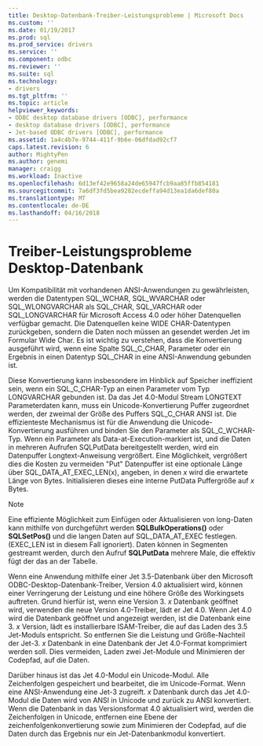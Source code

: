 ```yaml
---
title: Desktop-Datenbank-Treiber-Leistungsprobleme | Microsoft Docs
ms.custom: ''
ms.date: 01/19/2017
ms.prod: sql
ms.prod_service: drivers
ms.service: ''
ms.component: odbc
ms.reviewer: ''
ms.suite: sql
ms.technology:
- drivers
ms.tgt_pltfrm: ''
ms.topic: article
helpviewer_keywords:
- ODBC desktop database drivers [ODBC], performance
- desktop database drivers [ODBC], performance
- Jet-based ODBC drivers [ODBC], performance
ms.assetid: 1a4c4b7e-9744-411f-9b6e-06dfdad92cf7
caps.latest.revision: 6
author: MightyPen
ms.author: genemi
manager: craigg
ms.workload: Inactive
ms.openlocfilehash: 6d13ef42e9658a24de65947fcb9aa85ffb854181
ms.sourcegitcommit: 7a6df3fd5bea9282ecdeffa94d13ea1da6def80a
ms.translationtype: MT
ms.contentlocale: de-DE
ms.lasthandoff: 04/16/2018
---
```

# <a name="desktop-database-driver-performance-issues"></a>Treiber-Leistungsprobleme Desktop-Datenbank
Um Kompatibilität mit vorhandenen ANSI-Anwendungen zu gewährleisten, werden die Datentypen SQL_WCHAR, SQL_WVARCHAR oder SQL_WLONGVARCHAR als SQL_CHAR, SQL_VARCHAR oder SQL_LONGVARCHAR für Microsoft Access 4.0 oder höher Datenquellen verfügbar gemacht. Die Datenquellen keine WIDE CHAR-Datentypen zurückgeben, sondern die Daten noch müssen an gesendet werden Jet im Formular Wide Char. Es ist wichtig zu verstehen, dass die Konvertierung ausgeführt wird, wenn eine Spalte SQL_C_CHAR, Parameter oder ein Ergebnis in einen Datentyp SQL_CHAR in eine ANSI-Anwendung gebunden ist.  
  
 Diese Konvertierung kann insbesondere im Hinblick auf Speicher ineffizient sein, wenn ein SQL_C_CHAR-Typ an einen Parameter vom Typ LONGVARCHAR gebunden ist. Da das Jet 4.0-Modul Stream LONGTEXT Parameterdaten kann, muss ein Unicode-Konvertierung Puffer zugeordnet werden, der zweimal der Größe des Puffers SQL_C_CHAR ANSI ist. Die effizienteste Mechanismus ist für die Anwendung die Unicode-Konvertierung ausführen und binden Sie den Parameter als SQL_C_WCHAR-Typ. Wenn ein Parameter als Data-at-Execution-markiert ist, und die Daten in mehreren Aufrufen SQLPutData bereitgestellt werden, wird ein Datenpuffer Longtext-Anweisung vergrößert. Eine Möglichkeit, vergrößert dies die Kosten zu vermeiden "Put" Datenpuffer ist eine optionale Länge über SQL_DATA_AT_EXEC_LEN(x), angeben, in denen *x* wird die erwartete Länge von Bytes. Initialisieren dieses eine interne PutData Puffergröße auf *x* Bytes.  
  
> [!NOTE]  
>  Eine effiziente Möglichkeit zum Einfügen oder Aktualisieren von long-Daten kann mithilfe von durchgeführt werden **SQLBulkOperations()** oder **SQLSetPos()** und die langen Daten auf SQL_DATA_AT_EXEC festlegen. (EXEC_LEN ist in diesem Fall ignoriert). Daten können in Segmenten gestreamt werden, durch den Aufruf **SQLPutData** mehrere Male, die effektiv fügt der das an der Tabelle.  
  
 Wenn eine Anwendung mithilfe einer Jet 3.5-Datenbank über den Microsoft ODBC-Desktop-Datenbank-Treiber, Version 4.0 aktualisiert wird, können einer Verringerung der Leistung und eine höhere Größe des Workingsets auftreten. Grund hierfür ist, wenn eine Version 3. *x* Datenbank geöffnet wird, verwenden die neue Version 4.0-Treiber, lädt er Jet 4.0. Wenn Jet 4.0 wird die Datenbank geöffnet und angezeigt werden, ist die Datenbank eine 3. *x* Version, lädt es installierbare ISAM-Treiber, die auf das Laden des 3.5 Jet-Moduls entspricht. So entfernen Sie die Leistung und Größe-Nachteil der Jet-3. *x* Datenbank in eine Datenbank der Jet 4.0-Format komprimiert werden soll. Dies vermeiden, Laden zwei Jet-Module und Minimieren der Codepfad, auf die Daten.  
  
 Darüber hinaus ist das Jet 4.0-Modul ein Unicode-Modul. Alle Zeichenfolgen gespeichert und bearbeitet, die im Unicode-Format. Wenn eine ANSI-Anwendung eine Jet-3 zugreift. *x* Datenbank durch das Jet 4.0-Modul die Daten wird von ANSI in Unicode und zurück zu ANSI konvertiert. Wenn die Datenbank in das Versionsformat 4.0 aktualisiert wird, werden die Zeichenfolgen in Unicode, entfernen eine Ebene der zeichenfolgenkonvertierung sowie zum Minimieren der Codepfad, auf die Daten durch das Ergebnis nur ein Jet-Datenbankmodul konvertiert.
